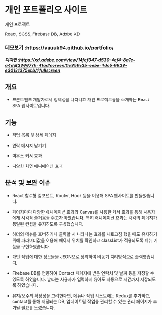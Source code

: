 # 개인 포트폴리오 사이트
개인 프로젝트


React, SCSS, Firebase DB, Adobe XD


### 데모보기	:https://yuuuk94.github.io/portfolio/

##### 디자인	:https://xd.adobe.com/view/14fef347-d530-4ef4-8a7e-a4ddf236678b-41ad/screen/0c859c2b-eebe-4dc5-9628-e30181375ebb/?fullscreen

## 개요
*	프론트엔드 개발자로서 정체성을 나타내고 개인 프로젝트들을 소개하는 React SPA 웹사이트입니다. 

## 기능
*	작업 목록 및 상세 페이지

*	연락 메시지 남기기

*	마우스 커서 효과

*	다양한 화면 애니메이션 효과

## 분석 및 보완 이슈
*	React 함수형 컴포넌트, Router, Hook 등을 이용해 SPA 웹사이트를 만들었습니다.

*	페이지마다 다양한 애니메이션 효과와 Canvas를 사용한 커서 효과를 통해 사용자에게 시각적 즐거움을 주고자 하였습니다. 특히 애니메이션 효과는 각각의 페이지가 통일된 컨셉을 유지하도록 구성했습니다.

*	헤더의 메뉴를 호버하거나 클릭할 시 나타나는 효과를 새로고침 했을 때도 유지하기 위해 파라미터값을 이용해 페이지 위치를 확인하고 classList가 적용되도록 메뉴 기능을 구현하였습니다.

*	개인 작업에 대한 정보들을 JSON으로 정리하여 비동기 처리방식으로 출력했습니다.

*	Firebase DB를 연동하여 Contact 페이지에 받은 연락처 및 날짜 등을 저장할 수 있도록 하였습니다. 날짜는 사용자가 입력하지 않아도 자동으로 시간까지 저장되도록 하였습니다.

*	유지/보수의 확장성을 고려한다면, 메뉴나 작업 리스트에는 Redux를 추가하고, contact를 통해 저장되는 DB, 업데이트될 작업을 관리할 수 있는 관리 페이지가 추가될 필요를 느꼈습니다.
